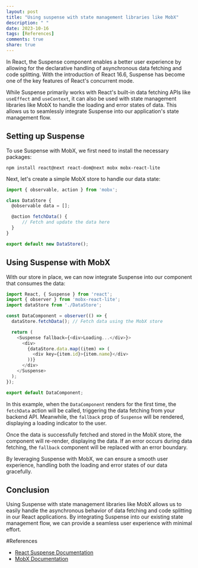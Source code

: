```yaml
---
layout: post
title: "Using suspense with state management libraries like MobX"
description: " "
date: 2023-10-16
tags: [References]
comments: true
share: true
---
```


In React, the Suspense component enables a better user experience by allowing for the declarative handling of asynchronous data fetching and code splitting. With the introduction of React 16.6, Suspense has become one of the key features of React's concurrent mode.

While Suspense primarily works with React's built-in data fetching APIs like `useEffect` and `useContext`, it can also be used with state management libraries like MobX to handle the loading and error states of data. This allows us to seamlessly integrate Suspense into our application's state management flow.

## Setting up Suspense

To use Suspense with MobX, we first need to install the necessary packages:

```shell
npm install react@next react-dom@next mobx mobx-react-lite
```

Next, let's create a simple MobX store to handle our data state:

```javascript
import { observable, action } from 'mobx';

class DataStore {
  @observable data = [];

  @action fetchData() {
      // Fetch and update the data here
  }
}

export default new DataStore();
```

## Using Suspense with MobX

With our store in place, we can now integrate Suspense into our component that consumes the data:

```javascript
import React, { Suspense } from 'react';
import { observer } from 'mobx-react-lite';
import dataStore from './DataStore';

const DataComponent = observer(() => {
  dataStore.fetchData(); // Fetch data using the MobX store

  return (
    <Suspense fallback={<div>Loading...</div>}>
      <div>
        {dataStore.data.map((item) => (
          <div key={item.id}>{item.name}</div>
        ))}
      </div>
    </Suspense>
  );
});

export default DataComponent;
```

In this example, when the `DataComponent` renders for the first time, the `fetchData` action will be called, triggering the data fetching from your backend API. Meanwhile, the `fallback` prop of `Suspense` will be rendered, displaying a loading indicator to the user.

Once the data is successfully fetched and stored in the MobX store, the component will re-render, displaying the data. If an error occurs during data fetching, the `fallback` component will be replaced with an error boundary.

By leveraging Suspense with MobX, we can ensure a smooth user experience, handling both the loading and error states of our data gracefully.

## Conclusion

Using Suspense with state management libraries like MobX allows us to easily handle the asynchronous behavior of data fetching and code splitting in our React applications. By integrating Suspense into our existing state management flow, we can provide a seamless user experience with minimal effort.

#References
- [React Suspense Documentation](https://reactjs.org/docs/concurrent-mode-suspense.html)
- [MobX Documentation](https://mobx.js.org/README.html)